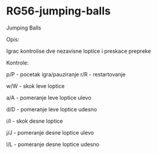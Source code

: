 # RG56-jumping-balls
Jumping Balls

Opis:

Igrac kontrolise dve nezavisne loptice i preskace prepreke


Kontrole:

p/P - pocetak igra/pauziranje
r/R - restartovanje


w/W - skok leve loptice

a/A - pomeranje leve loptice ulevo

d/D - pomeranje leve loptice udesno



i/I - skok desne loptice

j/J - pomeranje desne loptice ulevo

l/L - pomeranje desne loptice udesno

